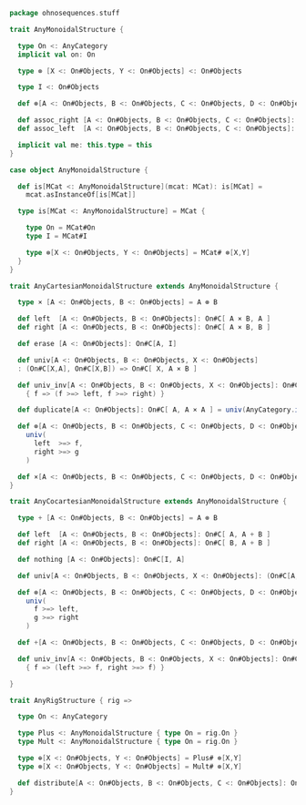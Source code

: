 
```scala
package ohnosequences.stuff

trait AnyMonoidalStructure {

  type On <: AnyCategory
  implicit val on: On

  type ⊗ [X <: On#Objects, Y <: On#Objects] <: On#Objects

  type I <: On#Objects

  def ⊗[A <: On#Objects, B <: On#Objects, C <: On#Objects, D <: On#Objects](f: On#C[A,B], g: On#C[C,D]): On#C[A ⊗ C, B ⊗ D]

  def assoc_right [A <: On#Objects, B <: On#Objects, C <: On#Objects]: On#C[ (A ⊗ B) ⊗ C, A ⊗ (B ⊗ C) ]
  def assoc_left  [A <: On#Objects, B <: On#Objects, C <: On#Objects]: On#C[ A ⊗ (B ⊗ C), (A ⊗ B) ⊗ C ]

  implicit val me: this.type = this
}

case object AnyMonoidalStructure {

  def is[MCat <: AnyMonoidalStructure](mcat: MCat): is[MCat] =
    mcat.asInstanceOf[is[MCat]]

  type is[MCat <: AnyMonoidalStructure] = MCat {

    type On = MCat#On
    type I = MCat#I

    type ⊗[X <: On#Objects, Y <: On#Objects] = MCat# ⊗[X,Y]
  }
}

trait AnyCartesianMonoidalStructure extends AnyMonoidalStructure {

  type × [A <: On#Objects, B <: On#Objects] = A ⊗ B

  def left  [A <: On#Objects, B <: On#Objects]: On#C[ A × B, A ]
  def right [A <: On#Objects, B <: On#Objects]: On#C[ A × B, B ]

  def erase [A <: On#Objects]: On#C[A, I]

  def univ[A <: On#Objects, B <: On#Objects, X <: On#Objects]
  : (On#C[X,A], On#C[X,B]) => On#C[ X, A × B ]

  def univ_inv[A <: On#Objects, B <: On#Objects, X <: On#Objects]: On#C[ X, A × B ] => (On#C[X,A], On#C[X,B]) =
    { f => (f >=> left, f >=> right) }

  def duplicate[A <: On#Objects]: On#C[ A, A × A ] = univ(AnyCategory.is(on).id, AnyCategory.is(on).id)

  def ⊗[A <: On#Objects, B <: On#Objects, C <: On#Objects, D <: On#Objects](f: On#C[A,B], g: On#C[C,D]): On#C[A × C, B × D] =
    univ(
      left  >=> f,
      right >=> g
    )

  def ×[A <: On#Objects, B <: On#Objects, C <: On#Objects, D <: On#Objects](f: On#C[A,B], g: On#C[C,D]) = ⊗(f,g)
}

trait AnyCocartesianMonoidalStructure extends AnyMonoidalStructure {

  type + [A <: On#Objects, B <: On#Objects] = A ⊗ B

  def left  [A <: On#Objects, B <: On#Objects]: On#C[ A, A + B ]
  def right [A <: On#Objects, B <: On#Objects]: On#C[ B, A + B ]

  def nothing [A <: On#Objects]: On#C[I, A]

  def univ[A <: On#Objects, B <: On#Objects, X <: On#Objects]: (On#C[A,X], On#C[B,X]) => On#C[ A + B, X ]

  def ⊗[A <: On#Objects, B <: On#Objects, C <: On#Objects, D <: On#Objects](f: On#C[A,B], g: On#C[C,D]): On#C[A + C, B + D] =
    univ(
      f >=> left,
      g >=> right
    )

  def +[A <: On#Objects, B <: On#Objects, C <: On#Objects, D <: On#Objects](f: On#C[A,B], g: On#C[C,D]) = ⊗(f,g)

  def univ_inv[A <: On#Objects, B <: On#Objects, X <: On#Objects]: On#C[ A + B, X ] => (On#C[A,X], On#C[B,X]) =
    { f => (left >=> f, right >=> f) }

}

trait AnyRigStructure { rig =>

  type On <: AnyCategory

  type Plus <: AnyMonoidalStructure { type On = rig.On }
  type Mult <: AnyMonoidalStructure { type On = rig.On }

  type ⊕[X <: On#Objects, Y <: On#Objects] = Plus# ⊗[X,Y]
  type ⊗[X <: On#Objects, Y <: On#Objects] = Mult# ⊗[X,Y]

  def distribute[A <: On#Objects, B <: On#Objects, C <: On#Objects]: On#C[ (A ⊕ B) ⊗ C, (A ⊗ C) ⊕ (B ⊗ C) ]
}

```




[test/scala/categories.scala]: ../../test/scala/categories.scala.md
[main/scala/monoidalCategories.scala]: monoidalCategories.scala.md
[main/scala/distributiveLaws.scala]: distributiveLaws.scala.md
[main/scala/package.scala]: package.scala.md
[main/scala/monads.scala]: monads.scala.md
[main/scala/monoidalFunctors.scala]: monoidalFunctors.scala.md
[main/scala/functors.scala]: functors.scala.md
[main/scala/naturalTransformations.scala]: naturalTransformations.scala.md
[main/scala/kleisli.scala]: kleisli.scala.md
[main/scala/categories.scala]: categories.scala.md